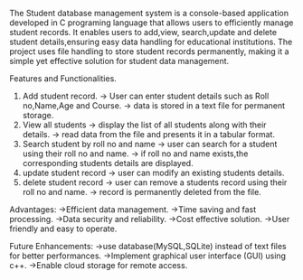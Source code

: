 The Student database management system is a console-based application developed in C programing language that allows users to efficiently manage student records. It enables users to add,view, search,update and delete student details,ensuring easy data handling for educational institutions. The project uses file handling to store student records permanently, making it a simple yet effective solution for student data management.

Features and Functionalities.
1) Add student record.
   -> User can enter student details such as Roll no,Name,Age and Course.
   -> data is stored in a text file for permanent storage.
2) View all students
   -> display the list of all students along with their details.
   -> read data from the file and presents it in a tabular format.
3) Search student by roll no and name
   -> user can search for a student using their roll no and name.
   -> if roll no and name exists,the corresponding students details are displayed.
4) update student record
   -> user can modify an existing students details.
5) delete student record
   -> user can remove a students record using their roll no and name.
   -> record is permanently deleted from the file.

Advantages:
->Efficient data management.
->Time saving and fast processing.
->Data security and reliability.
->Cost effective solution.
->User friendly and easy to operate.

Future Enhancements:
->use database(MySQL,SQLite) instead of text files for better performances.
->Implement graphical user interface (GUI) using c++.
->Enable cloud storage for remote access.




